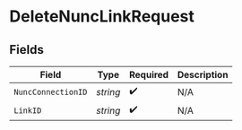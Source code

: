 # DeleteNuncLinkRequest


## Fields

| Field              | Type               | Required           | Description        |
| ------------------ | ------------------ | ------------------ | ------------------ |
| `NuncConnectionID` | *string*           | :heavy_check_mark: | N/A                |
| `LinkID`           | *string*           | :heavy_check_mark: | N/A                |